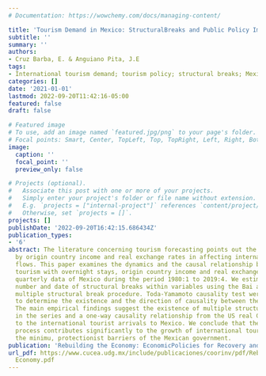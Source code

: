 ```yaml
---
# Documentation: https://wowchemy.com/docs/managing-content/

title: 'Tourism Demand in Mexico: StructuralBreaks and Public Policy Implications'
subtitle: ''
summary: ''
authors:
- Cruz Barba, E. & Anguiano Pita, J.E
tags:
- International tourism demand; tourism policy; structural breaks; Mexico
categories: []
date: '2021-01-01'
lastmod: 2022-09-20T11:42:16-05:00
featured: false
draft: false

# Featured image
# To use, add an image named `featured.jpg/png` to your page's folder.
# Focal points: Smart, Center, TopLeft, Top, TopRight, Left, Right, BottomLeft, Bottom, BottomRight.
image:
  caption: ''
  focal_point: ''
  preview_only: false

# Projects (optional).
#   Associate this post with one or more of your projects.
#   Simply enter your project's folder or file name without extension.
#   E.g. `projects = ["internal-project"]` references `content/project/deep-learning/index.md`.
#   Otherwise, set `projects = []`.
projects: []
publishDate: '2022-09-20T16:42:15.686434Z'
publication_types:
- '6'
abstract: The literature concerning tourism forecasting points out the role played
  by origin country income and real exchange rates in affecting international tourism
  flows. This paper examines the dynamics and the causal relationship between inbound
  tourism with overnight stays, origin country income and real exchange rates using
  quarterly data of Mexico during the period 1980:1 to 2019:4. We estimate both the
  number and date of structural breaks within variables using the Bai and Perron (2003)
  multiple structural break procedure. Toda-Yamamoto causality test were employed
  to determine the existence and the direction of causality between the variables.
  The main empirical findings suggest the existence of multiple structural breaks
  in the series and a one-way causality relationship from the US real GDP per capita
  to the international tourist arrivals to Mexico. We conclude that the neoliberal
  process contributes significantly to the growth of international tourism due to
  the minimu, protectionist barriers of the Mexican government.
publication: 'Rebuilding the Economy: EconomicPolicies for Recovery and Development. Ch. 4, pp. 155-180'
url_pdf: https://www.cucea.udg.mx/include/publicaciones/coorinv/pdf/Rebuilding the
  Economy.pdf
---
```

